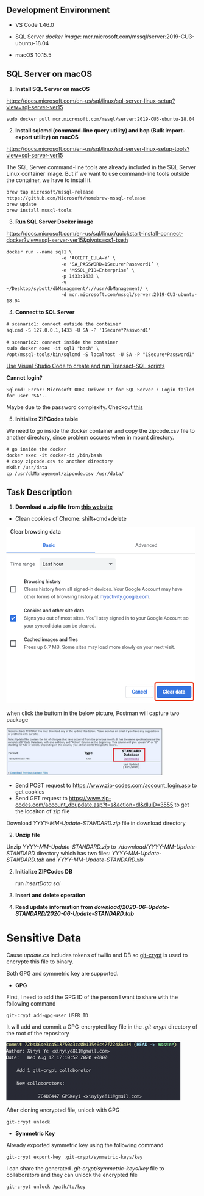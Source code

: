 ## Development Environment

- VS Code 1.46.0
- SQL Server   *docker image*: mcr.microsoft.com/mssql/server:2019-CU3-ubuntu-18.04

- macOS 10.15.5



## SQL Server on macOS

1. **Install SQL Server on macOS**

https://docs.microsoft.com/en-us/sql/linux/sql-server-linux-setup?view=sql-server-ver15

```
sudo docker pull mcr.microsoft.com/mssql/server:2019-CU3-ubuntu-18.04
```

2. **Install sqlcmd (command-line query utility) and bcp (Bulk import-export utility) on macOS**

https://docs.microsoft.com/en-us/sql/linux/sql-server-linux-setup-tools?view=sql-server-ver15

The SQL Server command-line tools are already included in the SQL Server Linux container image. But if we want to use command-line tools outside the container, we have to install it.

```
brew tap microsoft/mssql-release https://github.com/Microsoft/homebrew-mssql-release 
brew update 
brew install mssql-tools
```

3. **Run SQL Server Docker image**

https://docs.microsoft.com/en-us/sql/linux/quickstart-install-connect-docker?view=sql-server-ver15&pivots=cs1-bash

```
docker run --name sql1 \
                    -e 'ACCEPT_EULA=Y’ \
                    -e 'SA_PASSWORD=1Secure*Password1’ \
                    -e 'MSSQL_PID=Enterprise’ \
                    -p 1433:1433 \
                    -v ~/Desktop/sybott/dbManagement/://usr/dbManagement/ \
                    -d mcr.microsoft.com/mssql/server:2019-CU3-ubuntu-18.04
```

4. **Connect to SQL Server**

```
# scenario1: connect outside the container 
sqlcmd -S 127.0.0.1,1433 -U SA -P '1Secure*Password1'

# scenario2: connect inside the container
sudo docker exec -it sql1 "bash" \
/opt/mssql-tools/bin/sqlcmd -S localhost -U SA -P "1Secure*Password1"
```

[Use Visual Studio Code to create and run Transact-SQL scripts](https://docs.microsoft.com/en-us/sql/visual-studio-code/sql-server-develop-use-vscode?view=sql-server-ver15)

**Cannot login?**

	Sqlcmd: Error: Microsoft ODBC Driver 17 for SQL Server : Login failed for user 'SA'..
Maybe due to the password complexity. Checkout [this](https://github.com/microsoft/mssql-docker/issues/315#issuecomment-392957615)

5. **Initialize ZIPCodes table**

We need to go inside the docker container and copy the zipcode.csv file to another directory, since problem occures when in mount directory.

```
# go inside the docker
docker exec -it docker-id /bin/bash
# copy zipcode.csv to another directory
mkdir /usr/data
cp /usr/dbManagement/zipcode.csv /usr/data/
```



## Task Description

1. **Download a .zip file from  [this website](https://www.zip-codes.com/account_dbupdate.asp)**

- Clean cookies of Chrome: shift+cmd+delete

<img src="https://github.com/Mercy811/ZipCodeDatabaseUpdate/blob/master/img/clean-cookie.png" style="zoom:50%;" />

when click the buttom in the below picture, Postman will capture two package

<img src="https://github.com/Mercy811/ZipCodeDatabaseUpdate/blob/master/img/image-20200630001705593.png" style="zoom:40%;" />

- Send POST request to https://www.zip-codes.com/account_login.asp to get cookies
- Send GET request to https://www.zip-codes.com/account_dbupdate.asp?t=s&action=dl&dluID=3555 to get the locaiton of zip file

Download *YYYY-MM-Update-STANDARD.zip* file in download directory 

2. **Unzip file**

Unzip *YYYY-MM-Update-STANDARD.zip* to *./download/YYYY-MM-Update-STANDARD* directory which has two files: *YYYY-MM-Update-STANDARD.tab* and *YYYY-MM-Update-STANDARD.xls*

2. **Initialize ZIPCodes DB**

   run *insertData.sql* 

3. **Insert and delete operation**

4. **Read update information from *download/2020-06-Update-STANDARD/2020-06-Update-STANDARD.tab***




# Sensitive Data

Cause *update.cs* includes tokens of twilio and DB so [git-crypt](https://github.com/AGWA/git-crypt) is used to encrypte this file to binary. 

Both GPG and symmetric key are supported.

-  **GPG**

First, I need to add the GPG ID of the person I want to share with the following command

```
git-crypt add-gpg-user USER_ID
```

It will add and commit a GPG-encrypted key file in the *.git-crypt* directory of the root of the repository

<img src="https://github.com/Mercy811/ZipCodeDatabaseUpdate/blob/master/img/add-gpg-user.png" style="zoom:50%;" />

After cloning encrypted file, unlock with GPG

```
git-crypt unlock
```

- **Symmetric Key**

Already exported symmetric key using the following command

```
git-crypt export-key .git-crypt/symmetric-keys/key
```

I can share the generated *.git-crypt/symmetric-keys/key* file to collaborators and they can unlock the encrypted file

```
git-crypt unlock /path/to/key
```



